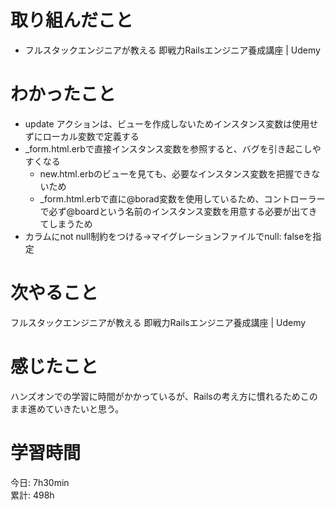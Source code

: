 # 取り組んだこと       
- フルスタックエンジニアが教える 即戦力Railsエンジニア養成講座 | Udemy  
# わかったこと  
- update アクションは、ビューを作成しないためインスタンス変数は使用せずにローカル変数で定義する  
- _form.html.erbで直接インスタンス変数を参照すると、バグを引き起こしやすくなる  
    - new.html.erbのビューを見ても、必要なインスタンス変数を把握できないため  
    - _form.html.erbで直に@borad変数を使用しているため、コントローラーで必ず@boardという名前のインスタンス変数を用意する必要が出てきてしまうため  
- カラムにnot null制約をつける→マイグレーションファイルでnull: falseを指定  
# 次やること  
フルスタックエンジニアが教える 即戦力Railsエンジニア養成講座 | Udemy  
# 感じたこと
ハンズオンでの学習に時間がかかっているが、Railsの考え方に慣れるためこのまま進めていきたいと思う。  
# 学習時間  
今日: 7h30min    
累計: 498h  
